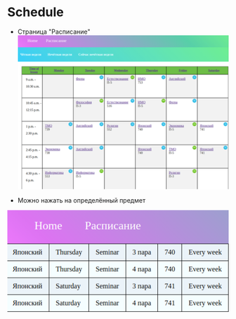 # Schedule

- Страница "Расписание"
![rм](/readme1.png)

- Можно нажать на определённый предмет

![vаааgаd](/readme2.png)
